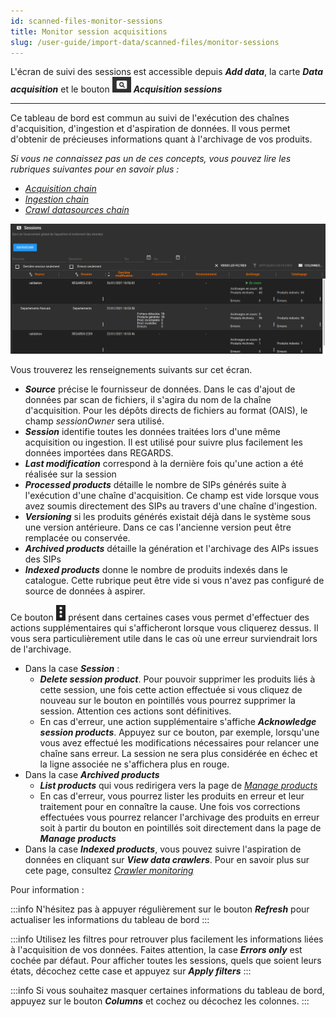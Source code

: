 ```yaml
---
id: scanned-files-monitor-sessions
title: Monitor session acquisitions
slug: /user-guide/import-data/scanned-files/monitor-sessions
---
```


L'écran de suivi des sessions est accessible depuis ***Add data***, la carte ***Data acquisition*** et le bouton <img src="/images/user-documentation/regards-icons/admin/monitor.png" alt="monitor" height="25"/> ***Acquisition sessions***

---

Ce tableau de bord est commun au suivi de l'exécution des chaînes d'acquisition, d'ingestion et d'aspiration de données. Il vous permet d'obtenir de précieuses informations quant à l'archivage de vos produits.

_Si vous ne connaissez pas un de ces concepts, vous pouvez lire les rubriques suivantes pour en savoir plus :_

- _[Acquisition chain](introduction)_
- _[Ingestion chain](../oais-files/introduction)_
- _[Crawl datasources chain](../../crawler/introduction)_

 <div align="center">
    <img src="/images/user-documentation/4_2-dataprovider/acquisition-sessions.png" alt="sessions" width="800"/> 
 </div>

Vous trouverez les renseignements suivants sur cet écran.

- ***Source*** précise le fournisseur de données. Dans le cas d'ajout de données par scan de fichiers, il s'agira du nom de la chaîne d'acquisition. Pour les dépôts directs de fichiers au format (OAIS), le champ *sessionOwner* sera utilisé.
- ***Session*** identifie toutes les données traitées lors d'une même acquisition ou ingestion. Il est utilisé pour suivre plus facilement les données importées dans REGARDS.
- ***Last modification*** correspond à la dernière fois qu'une action a été réalisée sur la session
- ***Processed products*** détaille le nombre de SIPs générés suite à l'exécution d'une chaîne d'acquisition. Ce champ est vide lorsque vous avez soumis directement des SIPs au travers d'une chaîne d'ingestion.
- ***Versioning*** si les produits générés existait déjà dans le système sous une version antérieure. Dans ce cas l'ancienne version peut être remplacée ou conservée.
- ***Archived products*** détaille la génération et l'archivage des AIPs issues des SIPs
- ***Indexed products*** donne le nombre de produits indexés dans le catalogue. Cette rubrique peut être vide si vous n'avez pas configuré de source de données à aspirer.

 Ce bouton <img src="/images/user-documentation/regards-icons/admin/action.png" alt="action" height="25"/> présent dans certaines cases vous permet d'effectuer des actions supplémentaires qui s'afficheront lorsque vous cliquerez dessus. Il vous sera particulièrement utile dans le cas où une erreur surviendrait lors de l'archivage.

- Dans la case ***Session*** :
  - ***Delete session product***. Pour pouvoir supprimer les produits liés à cette session, une fois cette action effectuée si vous cliquez de nouveau sur le bouton en pointillés vous pourrez supprimer la session. Attention ces actions sont définitives.
  - En cas d'erreur, une action supplémentaire s'affiche ***Acknowledge session products***. Appuyez sur ce bouton, par exemple, lorsqu'une vous avez effectué les modifications nécessaires pour relancer une chaîne sans erreur. La session ne sera plus considérée en échec et la ligne associée ne s'affichera plus en rouge.
- Dans la case ***Archived products***
  - ***List products*** qui vous redirigera vers la page de *[Manage products](../oais-files/manage-products)*
  - En cas d'erreur, vous pourrez lister les produits en erreur et leur traitement pour en connaître la cause. Une fois vos corrections effectuées vous pourrez relancer l'archivage des produits en erreur soit à partir du bouton en pointillés soit directement dans la page de ***Manage products***
- Dans la case ***Indexed products***, vous pouvez suivre l'aspiration de données en cliquant sur ***View data crawlers***. Pour en savoir plus sur cete page, consultez _[Crawler monitoring](../../crawler/monitor-crawling)_

Pour information :

:::info
N'hésitez pas à appuyer régulièrement sur le bouton ***Refresh*** pour actualiser les informations du tableau de bord
:::

:::info
Utilisez les filtres pour retrouver plus facilement les informations liées à l'acquisition de vos données. Faites attention, la case
***Errors only*** est cochée par défaut. Pour afficher toutes les sessions, quels que soient leurs états, décochez cette case et appuyez sur ***Apply filters***
:::

:::info
Si vous souhaitez masquer certaines informations du tableau de bord, appuyez sur le bouton ***Columns*** et cochez ou décochez les colonnes.
:::
